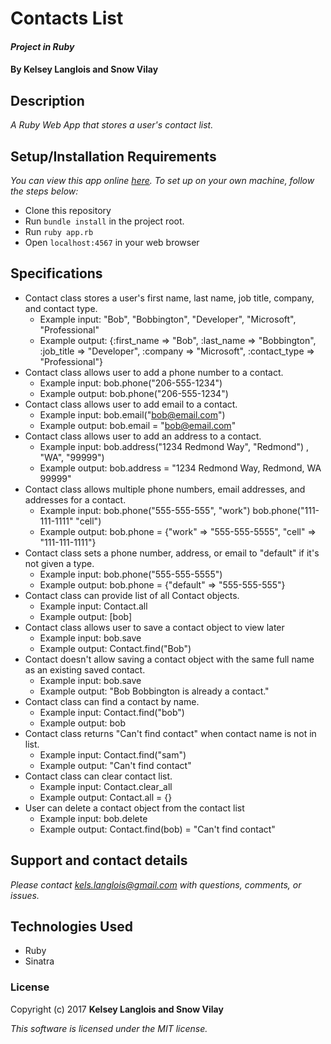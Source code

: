 # Contacts List

#### _Project in Ruby_

#### By Kelsey Langlois and Snow Vilay

## Description

_A Ruby Web App that stores a user's contact list._

## Setup/Installation Requirements

_You can view this app online [here](https://mighty-stream-71763.herokuapp.com/). To set up on your own machine, follow the steps below:_

* Clone this repository
* Run ```bundle install``` in the project root.
* Run ```ruby app.rb```
* Open ```localhost:4567``` in your web browser

## Specifications

* Contact class stores a user's first name, last name, job title, company, and contact type.
  * Example input: "Bob", "Bobbington", "Developer", "Microsoft", "Professional"
  * Example output: {:first_name => "Bob", :last_name => "Bobbington", :job_title => "Developer", :company => "Microsoft", :contact_type => "Professional"}
* Contact class allows user to add a phone number to a contact.
  * Example input: bob.phone("206-555-1234")
  * Example output: bob.phone("206-555-1234")
* Contact class allows user to add email to a contact.
  * Example input: bob.email("bob@email.com")
  * Example output: bob.email = "bob@email.com"
* Contact class allows user to add an address to a contact.
  * Example input: bob.address("1234 Redmond Way", "Redmond")
, "WA", "99999")
  * Example output: bob.address = "1234 Redmond Way, Redmond, WA 99999"
* Contact class allows multiple phone numbers, email addresses, and addresses for a contact.
  * Example input: bob.phone("555-555-555", "work") bob.phone("111-111-1111" "cell")
  * Example output: bob.phone = {"work" => "555-555-5555", "cell" => "111-111-1111"}
* Contact class sets a phone number, address, or email to "default" if it's not given a type.
  * Example input: bob.phone("555-555-5555")
  * Example output: bob.phone = {"default" => "555-555-555"}
* Contact class can provide list of all Contact objects.
  * Example input: Contact.all
  * Example output: [bob]
* Contact class allows user to save a contact object to view later
  * Example input: bob.save
  * Example output: Contact.find("Bob")
* Contact doesn't allow saving a contact object with the same full name as an existing saved contact.
  * Example input: bob.save
  * Example output: "Bob Bobbington is already a contact."
* Contact class can find a contact by name.
  * Example input: Contact.find("bob")
  * Example output: bob
* Contact class returns "Can't find contact" when contact name is not in list.
  * Example input: Contact.find("sam")
  * Example output: "Can't find contact"
* Contact class can clear contact list.
  * Example input: Contact.clear_all
  * Example output: Contact.all = {}
* User can delete a contact object from the contact list
  * Example input: bob.delete
  * Example output: Contact.find(bob) = "Can't find contact"

## Support and contact details

_Please contact [kels.langlois@gmail.com](mailto:kels.langlois@gmail.com) with questions, comments, or issues._

## Technologies Used

* Ruby
* Sinatra

### License

Copyright (c) 2017 **Kelsey Langlois and Snow Vilay**

*This software is licensed under the MIT license.*
